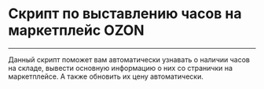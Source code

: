 # Скрипт по выставлению часов на маркетплейс OZON

----

Данный скрипт поможет вам автоматически узнавать о наличии часов на складе,
вывести основную информацию о них со странички на маркетплейсе.
А также обновить их цену автоматически.
